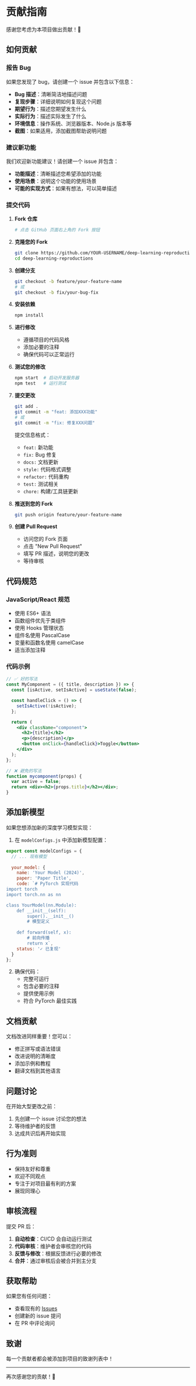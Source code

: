 # 贡献指南

感谢您考虑为本项目做出贡献！🎉

## 如何贡献

### 报告 Bug

如果您发现了 bug，请创建一个 issue 并包含以下信息：

- **Bug 描述**：清晰简洁地描述问题
- **复现步骤**：详细说明如何复现这个问题
- **期望行为**：描述您期望发生什么
- **实际行为**：描述实际发生了什么
- **环境信息**：操作系统、浏览器版本、Node.js 版本等
- **截图**：如果适用，添加截图帮助说明问题

### 建议新功能

我们欢迎新功能建议！请创建一个 issue 并包含：

- **功能描述**：清晰描述您希望添加的功能
- **使用场景**：说明这个功能的使用场景
- **可能的实现方式**：如果有想法，可以简单描述

### 提交代码

1. **Fork 仓库**
   ```bash
   # 点击 GitHub 页面右上角的 Fork 按钮
   ```

2. **克隆您的 Fork**
   ```bash
   git clone https://github.com/YOUR-USERNAME/deep-learning-reproductions.git
   cd deep-learning-reproductions
   ```

3. **创建分支**
   ```bash
   git checkout -b feature/your-feature-name
   # 或
   git checkout -b fix/your-bug-fix
   ```

4. **安装依赖**
   ```bash
   npm install
   ```

5. **进行修改**
   - 遵循项目的代码风格
   - 添加必要的注释
   - 确保代码可以正常运行

6. **测试您的修改**
   ```bash
   npm start  # 启动开发服务器
   npm test   # 运行测试
   ```

7. **提交更改**
   ```bash
   git add .
   git commit -m "feat: 添加XXX功能"
   # 或
   git commit -m "fix: 修复XXX问题"
   ```

   提交信息格式：
   - `feat:` 新功能
   - `fix:` Bug 修复
   - `docs:` 文档更新
   - `style:` 代码格式调整
   - `refactor:` 代码重构
   - `test:` 测试相关
   - `chore:` 构建/工具链更新

8. **推送到您的 Fork**
   ```bash
   git push origin feature/your-feature-name
   ```

9. **创建 Pull Request**
   - 访问您的 Fork 页面
   - 点击 "New Pull Request"
   - 填写 PR 描述，说明您的更改
   - 等待审核

## 代码规范

### JavaScript/React 规范

- 使用 ES6+ 语法
- 函数组件优先于类组件
- 使用 Hooks 管理状态
- 组件名使用 PascalCase
- 变量和函数名使用 camelCase
- 适当添加注释

### 代码示例

```jsx
// ✅ 好的写法
const MyComponent = ({ title, description }) => {
  const [isActive, setIsActive] = useState(false);

  const handleClick = () => {
    setIsActive(!isActive);
  };

  return (
    <div className="component">
      <h2>{title}</h2>
      <p>{description}</p>
      <button onClick={handleClick}>Toggle</button>
    </div>
  );
};

// ❌ 避免的写法
function mycomponent(props) {
  var active = false;
  return <div><h2>{props.title}</h2></div>;
}
```

## 添加新模型

如果您想添加新的深度学习模型实现：

1. 在 `modelConfigs.js` 中添加新模型配置：

```javascript
export const modelConfigs = {
  // ... 现有模型
  
  your_model: {
    name: 'Your Model (2024)',
    paper: 'Paper Title',
    code: `# PyTorch 实现代码
import torch
import torch.nn as nn

class YourModel(nn.Module):
    def __init__(self):
        super().__init__()
        # 模型定义
    
    def forward(self, x):
        # 前向传播
        return x`,
    status: '✓ 已复现'
  }
};
```

2. 确保代码：
   - 完整可运行
   - 包含必要的注释
   - 提供使用示例
   - 符合 PyTorch 最佳实践

## 文档贡献

文档改进同样重要！您可以：

- 修正拼写或语法错误
- 改进说明的清晰度
- 添加示例和教程
- 翻译文档到其他语言

## 问题讨论

在开始大型更改之前：

1. 先创建一个 issue 讨论您的想法
2. 等待维护者的反馈
3. 达成共识后再开始实现

## 行为准则

- 保持友好和尊重
- 欢迎不同观点
- 专注于对项目最有利的方案
- 展现同理心

## 审核流程

提交 PR 后：

1. **自动检查**：CI/CD 会自动运行测试
2. **代码审核**：维护者会审核您的代码
3. **反馈与修改**：根据反馈进行必要的修改
4. **合并**：通过审核后会被合并到主分支

## 获取帮助

如果您有任何问题：

- 查看现有的 [Issues](https://github.com/yourusername/deep-learning-reproductions/issues)
- 创建新的 issue 提问
- 在 PR 中评论询问

## 致谢

每一个贡献者都会被添加到项目的致谢列表中！

---

再次感谢您的贡献！🙏

